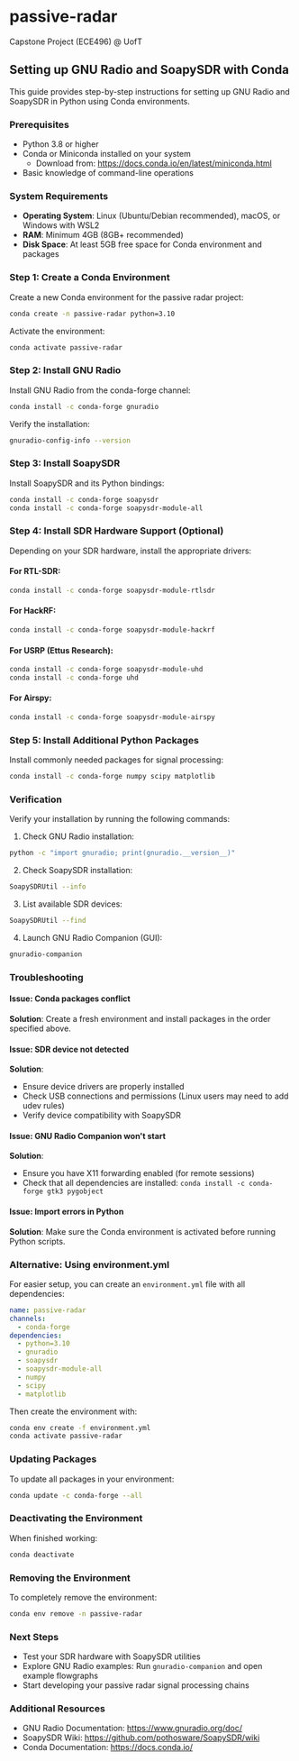 # passive-radar
Capstone Project (ECE496) @ UofT

## Setting up GNU Radio and SoapySDR with Conda

This guide provides step-by-step instructions for setting up GNU Radio and SoapySDR in Python using Conda environments.

### Prerequisites

- Python 3.8 or higher
- Conda or Miniconda installed on your system
  - Download from: https://docs.conda.io/en/latest/miniconda.html
- Basic knowledge of command-line operations

### System Requirements

- **Operating System**: Linux (Ubuntu/Debian recommended), macOS, or Windows with WSL2
- **RAM**: Minimum 4GB (8GB+ recommended)
- **Disk Space**: At least 5GB free space for Conda environment and packages

### Step 1: Create a Conda Environment

Create a new Conda environment for the passive radar project:

```bash
conda create -n passive-radar python=3.10
```

Activate the environment:

```bash
conda activate passive-radar
```

### Step 2: Install GNU Radio

Install GNU Radio from the conda-forge channel:

```bash
conda install -c conda-forge gnuradio
```

Verify the installation:

```bash
gnuradio-config-info --version
```

### Step 3: Install SoapySDR

Install SoapySDR and its Python bindings:

```bash
conda install -c conda-forge soapysdr
conda install -c conda-forge soapysdr-module-all
```

### Step 4: Install SDR Hardware Support (Optional)

Depending on your SDR hardware, install the appropriate drivers:

#### For RTL-SDR:
```bash
conda install -c conda-forge soapysdr-module-rtlsdr
```

#### For HackRF:
```bash
conda install -c conda-forge soapysdr-module-hackrf
```

#### For USRP (Ettus Research):
```bash
conda install -c conda-forge soapysdr-module-uhd
conda install -c conda-forge uhd
```

#### For Airspy:
```bash
conda install -c conda-forge soapysdr-module-airspy
```

### Step 5: Install Additional Python Packages

Install commonly needed packages for signal processing:

```bash
conda install -c conda-forge numpy scipy matplotlib
```

### Verification

Verify your installation by running the following commands:

1. Check GNU Radio installation:
```bash
python -c "import gnuradio; print(gnuradio.__version__)"
```

2. Check SoapySDR installation:
```bash
SoapySDRUtil --info
```

3. List available SDR devices:
```bash
SoapySDRUtil --find
```

4. Launch GNU Radio Companion (GUI):
```bash
gnuradio-companion
```

### Troubleshooting

#### Issue: Conda packages conflict
**Solution**: Create a fresh environment and install packages in the order specified above.

#### Issue: SDR device not detected
**Solution**: 
- Ensure device drivers are properly installed
- Check USB connections and permissions (Linux users may need to add udev rules)
- Verify device compatibility with SoapySDR

#### Issue: GNU Radio Companion won't start
**Solution**: 
- Ensure you have X11 forwarding enabled (for remote sessions)
- Check that all dependencies are installed: `conda install -c conda-forge gtk3 pygobject`

#### Issue: Import errors in Python
**Solution**: Make sure the Conda environment is activated before running Python scripts.

### Alternative: Using environment.yml

For easier setup, you can create an `environment.yml` file with all dependencies:

```yaml
name: passive-radar
channels:
  - conda-forge
dependencies:
  - python=3.10
  - gnuradio
  - soapysdr
  - soapysdr-module-all
  - numpy
  - scipy
  - matplotlib
```

Then create the environment with:

```bash
conda env create -f environment.yml
conda activate passive-radar
```

### Updating Packages

To update all packages in your environment:

```bash
conda update -c conda-forge --all
```

### Deactivating the Environment

When finished working:

```bash
conda deactivate
```

### Removing the Environment

To completely remove the environment:

```bash
conda env remove -n passive-radar
```

### Next Steps

- Test your SDR hardware with SoapySDR utilities
- Explore GNU Radio examples: Run `gnuradio-companion` and open example flowgraphs
- Start developing your passive radar signal processing chains

### Additional Resources

- GNU Radio Documentation: https://www.gnuradio.org/doc/
- SoapySDR Wiki: https://github.com/pothosware/SoapySDR/wiki
- Conda Documentation: https://docs.conda.io/
